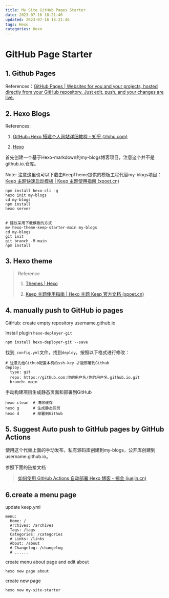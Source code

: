 ```yaml
---
title: My Site GitHub Pages Starter
date: 2023-07-16 18:21:46
updated: 2023-07-16 18:21:46
tags: Hexo
categories: Hexo
---
```


# GitHub Page Starter

## 1. Github Pages

References：[GitHub Pages | Websites for you and your projects, hosted directly from your GitHub repository. Just edit, push, and your changes are live.](https://pages.github.com/)



## 2. Hexo Blogs

References:   

1. [GitHub+Hexo 搭建个人网站详细教程 - 知乎 (zhihu.com)](https://zhuanlan.zhihu.com/p/26625249)

2. [Hexo](https://hexo.io/zh-cn/)

首先创建一个基于Hexo-markdown的my-blogs博客项目，注意这个并不是github.io.仓库。

Note: 注意这里也可以下载由KeepTheme提供的模板工程代替my-blogs项目：[Keep 主题快速启动模板 | Keep 主题使用指南 (xpoet.cn)](https://keep-docs.xpoet.cn/tutorial/get-start/quick-starter.html)

```shell
npm install hexo-cli -g
hexo init my-blogs
cd my-blogs
npm install
hexo server


# 建议采用下载模板的方式
mv hexo-theme-keep-starter-main my-blogs
cd my-blogs
git init
git branch -M main
npm install
```

## 3. Hexo theme

> Reference
>
> 1. [Themes | Hexo](https://hexo.io/themes/)
>
> 2. [Keep 主题使用指南 | Hexo 主题 Keep 官方文档 (xpoet.cn)](https://keep-docs.xpoet.cn/)

## 4. manually push to GitHub io pages

GitHub: create empty repository  username.github.io

Install plugin `hexo-deployer-git`

```
npm install hexo-deployer-git --save
```

找到`_config.yml`文件，找到`deploy`，按照以下格式进行修改：

```shell
# 注意先给Github配置本机的ssh-key 才能部署到Github
deploy:
  type: git
  repo: https://github.com:你的用户名/你的用户名.github.io.git
  branch: main
```

手动构建项目生成静态页面和部署到GitHub

```
hexo clean  # 清除缓存
hexo g      # 生成静态网页
hexo d      # 部署到Github
```

## 5. Suggest Auto push to GitHub pages by GitHub Actions

使用这个代替上面的手动发布，私有源码库创建到my-blogs，公开库创建到username.github.io。

参照下面的链接文档

> [如何使用 GitHub Actions 自动部署 Hexo 博客 - 掘金 (juejin.cn)](https://juejin.cn/post/6943895271751286821)

## 6.create a menu page

update keep.yml

```
menu:
  Home: /
  Archives: /archives
  Tags: /tags
  Categories: /categories
  # Links: /links
  About: /about
  # Changelog: /changelog
  # ......
```

create menu about page and edit about

```
hexo new page about

```

create new page
```
hexo new my-site-starter
```

